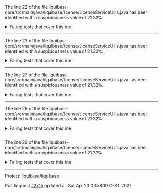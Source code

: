 The line 22 of the file liquibase-core/src/main/java/liquibase/license/LicenseServiceUtils.java has been identified with a suspiciousness value of 21.32%.

<details>
     <summary>Failing tests that cover this line</summary>

- `liquibase.diff.output.changelog.DiffToChangeLogTest#getOrderedOutputTypes_isConsistent`
</details>

***

The line 23 of the file liquibase-core/src/main/java/liquibase/license/LicenseServiceUtils.java has been identified with a suspiciousness value of 21.32%.

<details>
     <summary>Failing tests that cover this line</summary>

- `liquibase.diff.output.changelog.DiffToChangeLogTest#getOrderedOutputTypes_isConsistent`
</details>

***

The line 27 of the file liquibase-core/src/main/java/liquibase/license/LicenseServiceUtils.java has been identified with a suspiciousness value of 21.32%.

<details>
     <summary>Failing tests that cover this line</summary>

- `liquibase.diff.output.changelog.DiffToChangeLogTest#getOrderedOutputTypes_isConsistent`
</details>

***

The line 28 of the file liquibase-core/src/main/java/liquibase/license/LicenseServiceUtils.java has been identified with a suspiciousness value of 21.32%.

<details>
     <summary>Failing tests that cover this line</summary>

- `liquibase.diff.output.changelog.DiffToChangeLogTest#getOrderedOutputTypes_isConsistent`
</details>

***

The line 29 of the file liquibase-core/src/main/java/liquibase/license/LicenseServiceUtils.java has been identified with a suspiciousness value of 21.32%.

<details>
     <summary>Failing tests that cover this line</summary>

- `liquibase.diff.output.changelog.DiffToChangeLogTest#getOrderedOutputTypes_isConsistent`
</details>

***

Project: [liquibase/liquibase](https://github.com/liquibase/liquibase)

Pull Request [#2715](https://github.com/liquibase/liquibase/pull/2715) updated at: Sat Apr 23 03:58:19 CEST 2022